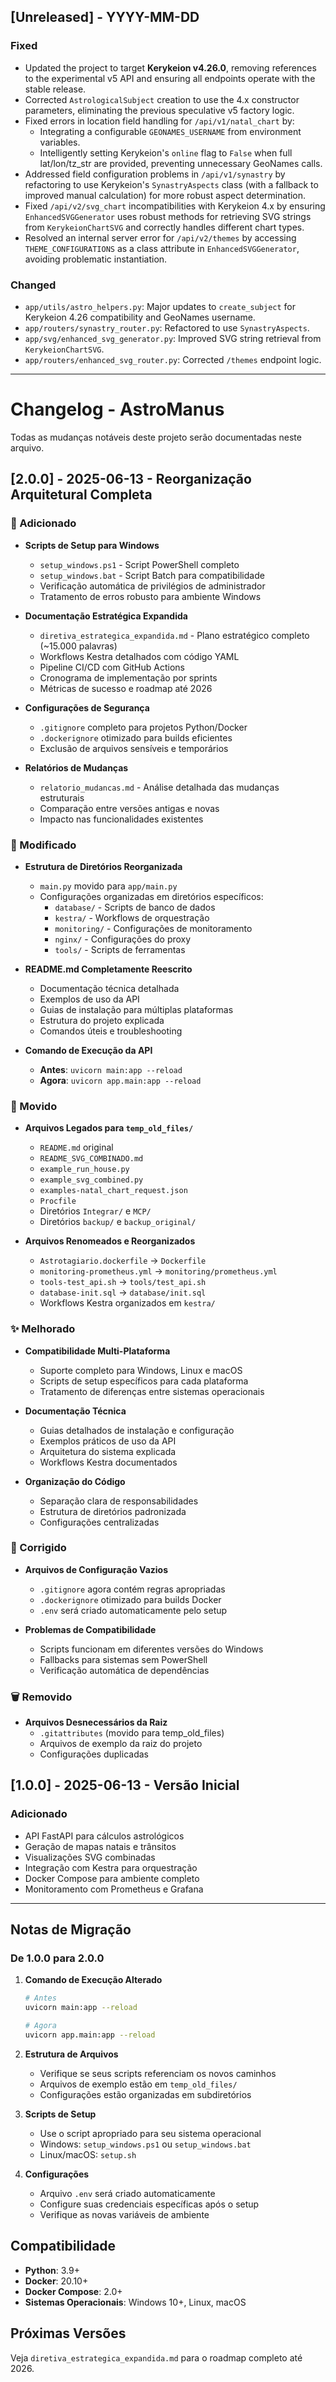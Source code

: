 ## [Unreleased] - YYYY-MM-DD

### Fixed
- Updated the project to target **Kerykeion v4.26.0**, removing references to the experimental v5 API and ensuring all endpoints operate with the stable release.
- Corrected `AstrologicalSubject` creation to use the 4.x constructor parameters, eliminating the previous speculative v5 factory logic.
- Fixed errors in location field handling for `/api/v1/natal_chart` by:
  - Integrating a configurable `GEONAMES_USERNAME` from environment variables.
  - Intelligently setting Kerykeion's `online` flag to `False` when full lat/lon/tz_str are provided, preventing unnecessary GeoNames calls.
- Addressed field configuration problems in `/api/v1/synastry` by refactoring to use Kerykeion's `SynastryAspects` class (with a fallback to improved manual calculation) for more robust aspect determination.
- Fixed `/api/v2/svg_chart` incompatibilities with Kerykeion 4.x by ensuring `EnhancedSVGGenerator` uses robust methods for retrieving SVG strings from `KerykeionChartSVG` and correctly handles different chart types.
- Resolved an internal server error for `/api/v2/themes` by accessing `THEME_CONFIGURATIONS` as a class attribute in `EnhancedSVGGenerator`, avoiding problematic instantiation.

### Changed
- `app/utils/astro_helpers.py`: Major updates to `create_subject` for Kerykeion 4.26 compatibility and GeoNames username.
- `app/routers/synastry_router.py`: Refactored to use `SynastryAspects`.
- `app/svg/enhanced_svg_generator.py`: Improved SVG string retrieval from `KerykeionChartSVG`.
- `app/routers/enhanced_svg_router.py`: Corrected `/themes` endpoint logic.

---

# Changelog - AstroManus

Todas as mudanças notáveis deste projeto serão documentadas neste arquivo.

## [2.0.0] - 2025-06-13 - Reorganização Arquitetural Completa

### 🎉 Adicionado
- **Scripts de Setup para Windows**
  - `setup_windows.ps1` - Script PowerShell completo
  - `setup_windows.bat` - Script Batch para compatibilidade
  - Verificação automática de privilégios de administrador
  - Tratamento de erros robusto para ambiente Windows

- **Documentação Estratégica Expandida**
  - `diretiva_estrategica_expandida.md` - Plano estratégico completo (~15.000 palavras)
  - Workflows Kestra detalhados com código YAML
  - Pipeline CI/CD com GitHub Actions
  - Cronograma de implementação por sprints
  - Métricas de sucesso e roadmap até 2026

- **Configurações de Segurança**
  - `.gitignore` completo para projetos Python/Docker
  - `.dockerignore` otimizado para builds eficientes
  - Exclusão de arquivos sensíveis e temporários

- **Relatórios de Mudanças**
  - `relatorio_mudancas.md` - Análise detalhada das mudanças estruturais
  - Comparação entre versões antigas e novas
  - Impacto nas funcionalidades existentes

### 🔄 Modificado
- **Estrutura de Diretórios Reorganizada**
  - `main.py` movido para `app/main.py`
  - Configurações organizadas em diretórios específicos:
    - `database/` - Scripts de banco de dados
    - `kestra/` - Workflows de orquestração
    - `monitoring/` - Configurações de monitoramento
    - `nginx/` - Configurações do proxy
    - `tools/` - Scripts de ferramentas

- **README.md Completamente Reescrito**
  - Documentação técnica detalhada
  - Exemplos de uso da API
  - Guias de instalação para múltiplas plataformas
  - Estrutura do projeto explicada
  - Comandos úteis e troubleshooting

- **Comando de Execução da API**
  - **Antes**: `uvicorn main:app --reload`
  - **Agora**: `uvicorn app.main:app --reload`

### 📁 Movido
- **Arquivos Legados para `temp_old_files/`**
  - `README.md` original
  - `README_SVG_COMBINADO.md`
  - `example_run_house.py`
  - `example_svg_combined.py`
  - `examples-natal_chart_request.json`
  - `Procfile`
  - Diretórios `Integrar/` e `MCP/`
  - Diretórios `backup/` e `backup_original/`

- **Arquivos Renomeados e Reorganizados**
  - `Astrotagiario.dockerfile` → `Dockerfile`
  - `monitoring-prometheus.yml` → `monitoring/prometheus.yml`
  - `tools-test_api.sh` → `tools/test_api.sh`
  - `database-init.sql` → `database/init.sql`
  - Workflows Kestra organizados em `kestra/`

### ✨ Melhorado
- **Compatibilidade Multi-Plataforma**
  - Suporte completo para Windows, Linux e macOS
  - Scripts de setup específicos para cada plataforma
  - Tratamento de diferenças entre sistemas operacionais

- **Documentação Técnica**
  - Guias detalhados de instalação e configuração
  - Exemplos práticos de uso da API
  - Arquitetura do sistema explicada
  - Workflows Kestra documentados

- **Organização do Código**
  - Separação clara de responsabilidades
  - Estrutura de diretórios padronizada
  - Configurações centralizadas

### 🔧 Corrigido
- **Arquivos de Configuração Vazios**
  - `.gitignore` agora contém regras apropriadas
  - `.dockerignore` otimizado para builds Docker
  - `.env` será criado automaticamente pelo setup

- **Problemas de Compatibilidade**
  - Scripts funcionam em diferentes versões do Windows
  - Fallbacks para sistemas sem PowerShell
  - Verificação automática de dependências

### 🗑️ Removido
- **Arquivos Desnecessários da Raiz**
  - `.gitattributes` (movido para temp_old_files)
  - Arquivos de exemplo da raiz do projeto
  - Configurações duplicadas

## [1.0.0] - 2025-06-13 - Versão Inicial

### Adicionado
- API FastAPI para cálculos astrológicos
- Geração de mapas natais e trânsitos
- Visualizações SVG combinadas
- Integração com Kestra para orquestração
- Docker Compose para ambiente completo
- Monitoramento com Prometheus e Grafana

---

## Notas de Migração

### De 1.0.0 para 2.0.0

1. **Comando de Execução Alterado**
   ```bash
   # Antes
   uvicorn main:app --reload
   
   # Agora
   uvicorn app.main:app --reload
   ```

2. **Estrutura de Arquivos**
   - Verifique se seus scripts referenciam os novos caminhos
   - Arquivos de exemplo estão em `temp_old_files/`
   - Configurações estão organizadas em subdiretórios

3. **Scripts de Setup**
   - Use o script apropriado para seu sistema operacional
   - Windows: `setup_windows.ps1` ou `setup_windows.bat`
   - Linux/macOS: `setup.sh`

4. **Configurações**
   - Arquivo `.env` será criado automaticamente
   - Configure suas credenciais específicas após o setup
   - Verifique as novas variáveis de ambiente

## Compatibilidade

- **Python**: 3.9+
- **Docker**: 20.10+
- **Docker Compose**: 2.0+
- **Sistemas Operacionais**: Windows 10+, Linux, macOS

## Próximas Versões

Veja `diretiva_estrategica_expandida.md` para o roadmap completo até 2026.
